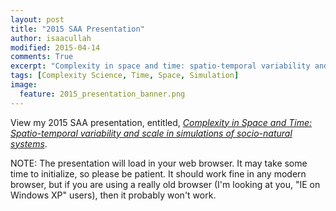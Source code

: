```yaml
---
layout: post
title: "2015 SAA Presentation"
author: isaacullah
modified: 2015-04-14
comments: True
excerpt: "Complexity in space and time: spatio-temporal variability and scale in simulations of social-ecological systems"
tags: [Complexity Science, Time, Space, Simulation]
image:
  feature: 2015_presentation_banner.png
---
```


View my 2015 SAA presentation, entitled, [*Complexity in Space and Time: Spatio-temporal variability and scale in simulations of socio-natural systems*](/presentations/saa2015.html).

NOTE: The presentation will load in your web browser. It may take some time to initialize, so please be patient. It should work fine in any modern browser, but if you are using a really old browser (I'm looking at you, "IE on Windows XP" users), then it probably won't work.
